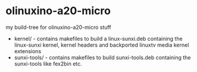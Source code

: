 olinuxino-a20-micro
===================

my build-tree for olinuxino-a20-micro stuff

 * kernel/ - contains makefiles to build a linux-sunxi.deb containing the linux-sunxi kernel, kernel headers and backported linuxtv media kernel extensions
 * sunxi-tools/ - contains makefiles to build sunxi-tools.deb containing the sunxi-tools like fex2bin etc.
